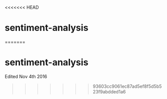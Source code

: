 <<<<<<< HEAD
# sentiment-analysis
=======
# sentiment-analysis

Edited Nov 4th 2016
>>>>>>> 93603cc9061ec87ad5ef8f5d5b523f9abdded1a6
